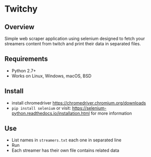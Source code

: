 # Twitchy

## Overview
Simple web scraper application using selenium designed to fetch your streamers content from twitch and print their data in separated files.

## Requirements

- Python 2.7+
- Works on Linux, Windows, macOS, BSD

## Install
- install chromedriver https://chromedriver.chromium.org/downloads
- ``` pip install selenium ```
or visit: https://selenium-python.readthedocs.io/installation.html for more information

## Use

- List names in `streamers.txt` each one in separated line
- Run 
- Each streamer has their own file contains related data

